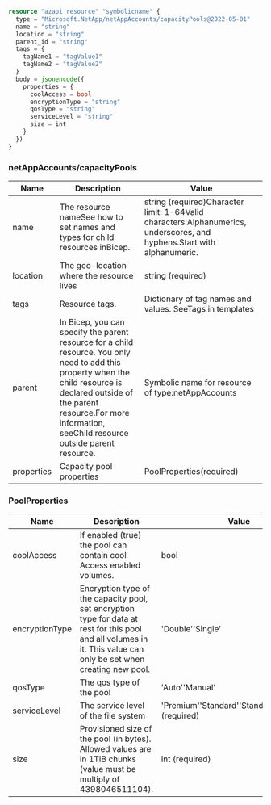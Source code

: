 ```terraform
resource "azapi_resource" "symbolicname" {
  type = "Microsoft.NetApp/netAppAccounts/capacityPools@2022-05-01"
  name = "string"
  location = "string"
  parent_id = "string"
  tags = {
    tagName1 = "tagValue1"
    tagName2 = "tagValue2"
  }
  body = jsonencode({
    properties = {
      coolAccess = bool
      encryptionType = "string"
      qosType = "string"
      serviceLevel = "string"
      size = int
    }
  })
}

```

### netAppAccounts/capacityPools

| Name | Description | Value |
|-|-|-|
| name | The resource nameSee how to set names and types for child resources inBicep. | string (required)Character limit: 1-64Valid characters:Alphanumerics, underscores, and hyphens.Start with alphanumeric. |
| location | The geo-location where the resource lives | string (required) |
| tags | Resource tags. | Dictionary of tag names and values. SeeTags in templates |
| parent | In Bicep, you can specify the parent resource for a child resource. You only need to add this property when the child resource is declared outside of the parent resource.For more information, seeChild resource outside parent resource. | Symbolic name for resource of type:netAppAccounts |
| properties | Capacity pool properties | PoolProperties(required) |


### PoolProperties

| Name | Description | Value |
|-|-|-|
| coolAccess | If enabled (true) the pool can contain cool Access enabled volumes. | bool |
| encryptionType | Encryption type of the capacity pool, set encryption type for data at rest for this pool and all volumes in it. This value can only be set when creating new pool. | 'Double''Single' |
| qosType | The qos type of the pool | 'Auto''Manual' |
| serviceLevel | The service level of the file system | 'Premium''Standard''StandardZRS''Ultra' (required) |
| size | Provisioned size of the pool (in bytes). Allowed values are in 1TiB chunks (value must be multiply of 4398046511104). | int (required) |



